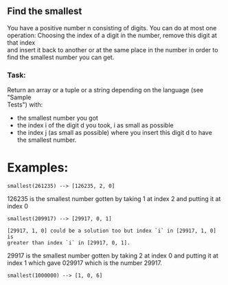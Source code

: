 ## Find the smallest
You have a positive number n consisting of digits. You can do at most one  
operation: 
Choosing the index of a digit in the number, remove this digit at that index  
and insert it back to another or at the same place in the number in order to  
find the smallest number you can get.

### Task:
Return an array or a tuple or a string depending on the language (see "Sample  
Tests") with:
* the smallest number you got
* the index i of the digit d you took, i as small as possible
* the index j (as small as possible) where you insert this digit d to have  
the smallest number.

# Examples:

    smallest(261235) --> [126235, 2, 0]
    
126235 is the smallest number gotten by taking 1 at index 2 and putting it at  
index 0
    
    smallest(209917) --> [29917, 0, 1] 

    [29917, 1, 0] could be a solution too but index `i` in [29917, 1, 0] is   
    greater than index `i` in [29917, 0, 1].

29917 is the smallest number gotten by taking 2 at index 0 and putting it at  
index 1 which gave 029917 which is the number 29917.

    smallest(1000000) --> [1, 0, 6]

